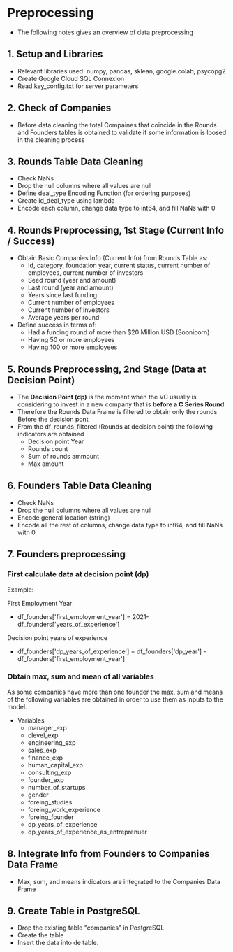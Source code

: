 # Preprocessing

- The following notes gives an overview of data preprocessing

## 1. Setup and Libraries

   - Relevant libraries used: numpy, pandas, sklean, google.colab, psycopg2
   - Create Google Cloud SQL Connexion
   - Read key_config.txt for server parameters

## 2. Check of Companies

   - Before data cleaning the total Compaines that coincide in the Rounds and Founders tables is obtained to validate if some information is loosed in the cleaning process

## 3. Rounds Table Data Cleaning

   - Check NaNs
   - Drop the null columns where all values are null
   - Define deal_type Encoding Function (for ordering purposes)
   - Create id_deal_type using lambda
   - Encode each column, change data type to int64, and fill NaNs with 0

## 4. Rounds Preprocessing, 1st Stage (Current Info / Success)

   - Obtain Basic Companies Info (Current Info) from Rounds Table as:
     - Id, category, foundation year, current status, current number of employees, current number of investors
     - Seed round (year and amount)
     - Last round (year and amount)
     - Years since last funding
     - Current number of employees
     - Current number of investors
     - Average years per round
   - Define success in terms of:
     - Had a funding round of more than $20 Million USD (Soonicorn)
     - Having 50 or more employees
     - Having 100 or more employees

## 5. Rounds Preprocessing, 2nd Stage (Data at Decision Point)

   - The **Decision Point (dp)** is the moment when the VC usually is considering to invest in a new company that is **before a C Series Round**
   - Therefore the Rounds Data Frame is filtered to obtain only the rounds Before the decision pont
   - From the df_rounds_filtered (Rounds at decision point) the following indicators are obtained
     - Decision point Year
     - Rounds count
     - Sum of rounds ammount
     - Max amount

## 6. Founders Table Data Cleaning

   - Check NaNs
   - Drop the null columns where all values are null
   - Encode general location (string)
   - Encode all the rest of columns, change data type to int64, and fill NaNs with 0

## 7. Founders preprocessing

### First calculate data at decision point (dp)

Example:

First Employment Year
- df_founders['first_employment_year'] = 2021-df_founders['years_of_experience']

Decision point years of experience
- df_founders['dp_years_of_experience'] = df_founders['dp_year'] - df_founders['first_employment_year']

### Obtain max, sum and mean of all variables

As some companies have more than one founder the max, sum and means of the following variables are obtained in order to use them as inputs to the model.

- Variables
  - manager_exp
  - clevel_exp
  - engineering_exp
  - sales_exp
  - finance_exp
  - human_capital_exp
  - consulting_exp
  - founder_exp
  - number_of_startups
  - gender
  - foreing_studies
  - foreing_work_experience
  - foreing_founder
  - dp_years_of_experience
  - dp_years_of_experience_as_entreprenuer

## 8. Integrate Info from Founders to Companies Data Frame

- Max, sum, and means indicators are integrated to the Companies Data Frame

## 9. Create Table in PostgreSQL

- Drop the existing table "companies" in PostgreSQL
- Create the table
- Insert the data into de table.
